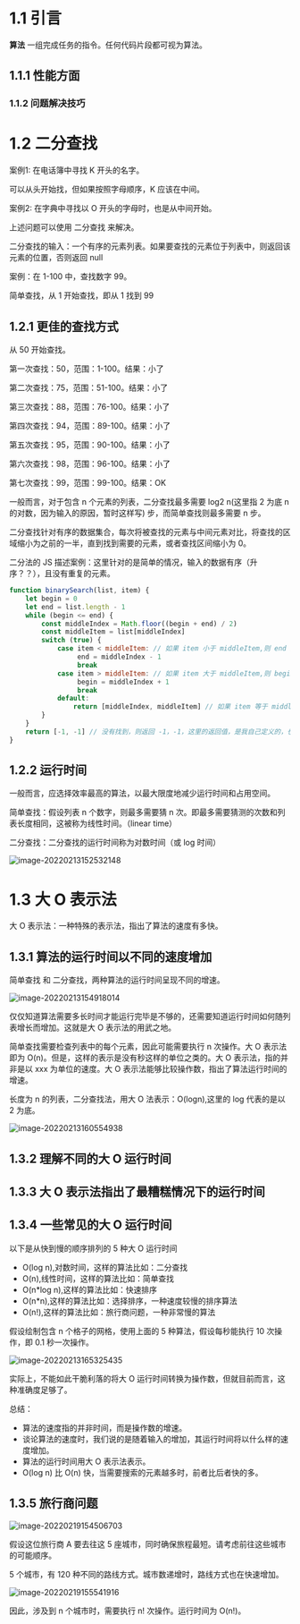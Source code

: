 # 1.1 引言

**算法** 一组完成任务的指令。任何代码片段都可视为算法。

## 1.1.1 性能方面

### 1.1.2 问题解决技巧

# 1.2 二分查找

案例1: 在电话簿中寻找 K 开头的名字。

可以从头开始找，但如果按照字母顺序，K 应该在中间。

案例2: 在字典中寻找以 O 开头的字母时，也是从中间开始。

上述问题可以使用 二分查找 来解决。

二分查找的输入：一个有序的元素列表。如果要查找的元素位于列表中，则返回该元素的位置，否则返回 null

案例：在 1-100 中，查找数字 99。

简单查找，从 1 开始查找，即从 1 找到 99

## 1.2.1 更佳的查找方式

从 50 开始查找。

第一次查找：50，范围：1-100。结果：小了

第二次查找：75，范围：51-100。结果：小了

第三次查找：88，范围：76-100。结果：小了

第四次查找：94，范围：89-100。结果：小了

第五次查找：95，范围：90-100。结果：小了

第六次查找：98，范围：96-100。结果：小了

第七次查找：99，范围：99-100。结果：OK

一般而言，对于包含 n 个元素的列表，二分查找最多需要 log2 n(这里指 2 为底 n 的对数，因为输入的原因，暂时这样写) 步，而简单查找则最多需要 n 步。

二分查找针对有序的数据集合，每次将被查找的元素与中间元素对比，将查找的区域缩小为之前的一半，直到找到需要的元素，或者查找区间缩小为 0。

二分法的 JS 描述案例：这里针对的是简单的情况，输入的数据有序（升序？？），且没有重复的元素。

```javascript
function binarySearch(list, item) {
    let begin = 0
    let end = list.length - 1
    while (begin <= end) {
        const middleIndex = Math.floor((begin + end) / 2)
        const middleItem = list[middleIndex]
        switch (true) {
            case item < middleItem: // 如果 item 小于 middleItem,则 end 变小
                 end = middleIndex - 1
                 break
            case item > middleItem: // 如果 item 大于 middleItem,则 begin 变大
                 begin = middleIndex + 1
                 break
            default:
                return [middleIndex, middleItem] // 如果 item 等于 middleItem,则返回 middleItem 及 middleIndex
        }
    }
    return [-1, -1] // 没有找到，则返回 -1，-1，这里的返回值，是我自己定义的，也可以是返回元素在列表中的索引之类的
}
```

## 1.2.2 运行时间

一般而言，应选择效率最高的算法，以最大限度地减少运行时间和占用空间。

简单查找：假设列表 n 个数字，则最多需要猜 n 次。即最多需要猜测的次数和列表长度相同，这被称为线性时间。（linear time）

二分查找：二分查找的运行时间称为对数时间（或 log 时间）

![image-20220213152532148](图片笔记/image-20220213152532148.png)

# 1.3 大 O 表示法

大 O 表示法：一种特殊的表示法，指出了算法的速度有多快。

## 1.3.1 算法的运行时间以不同的速度增加

简单查找 和 二分查找，两种算法的运行时间呈现不同的增速。

![image-20220213154918014](图片笔记/image-20220213154918014.png)

仅仅知道算法需要多长时间才能运行完毕是不够的，还需要知道运行时间如何随列表增长而增加。这就是大 O 表示法的用武之地。

简单查找需要检查列表中的每个元素，因此可能需要执行 n 次操作。大 O 表示法即为 O(n)。但是，这样的表示是没有秒这样的单位之类的。大 O 表示法，指的并非是以 xxx 为单位的速度。大 O 表示法能够比较操作数，指出了算法运行时间的增速。

长度为 n 的列表，二分查找法，用大 O 法表示：O(logn),这里的 log 代表的是以 2 为底。

![image-20220213160554938](图片笔记/image-20220213160554938.png)

## 1.3.2 理解不同的大 O 运行时间

## 1.3.3 大 O 表示法指出了最糟糕情况下的运行时间

## 1.3.4 一些常见的大 O 运行时间

以下是从快到慢的顺序排列的 5 种大 O 运行时间

* O(log n),对数时间，这样的算法比如：二分查找
* O(n),线性时间，这样的算法比如：简单查找
* O(n*log n),这样的算法比如：快速排序
* O(n*n),这样的算法比如：选择排序，一种速度较慢的排序算法
* O(n!),这样的算法比如：旅行商问题，一种非常慢的算法

假设绘制包含 n 个格子的网格，使用上面的  5 种算法，假设每秒能执行 10 次操作，即 0.1 秒一次操作。

![image-20220213165325435](图片笔记/image-20220213165325435.png)

实际上，不能如此干脆利落的将大 O 运行时间转换为操作数，但就目前而言，这种准确度足够了。

总结：

* 算法的速度指的并非时间，而是操作数的增速。
* 谈论算法的速度时，我们说的是随着输入的增加，其运行时间将以什么样的速度增加。
* 算法的运行时间用大 O 表示法表示。
* O(log n) 比 O(n) 快，当需要搜索的元素越多时，前者比后者快的多。

## 1.3.5 旅行商问题

![image-20220219154506703](图片笔记/image-20220219154506703.png)

假设这位旅行商 A 要去往这 5 座城市，同时确保旅程最短。请考虑前往这些城市的可能顺序。

5 个城市，有 120 种不同的路线方式。城市数递增时，路线方式也在快速增加。

![image-20220219155541916](图片笔记/image-20220219155541916.png)

因此，涉及到 n 个城市时，需要执行 n! 次操作。运行时间为 O(n!)。

